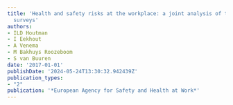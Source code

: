 ```yaml
---
title: 'Health and safety risks at the workplace: a joint analysis of three major
  surveys'
authors:
- ILD Houtman
- I Eekhout
- A Venema
- M Bakhuys Roozeboom
- S van Buuren
date: '2017-01-01'
publishDate: '2024-05-24T13:30:32.942439Z'
publication_types:
- "2"
publication: '*European Agency for Safety and Health at Work*'
---
```

